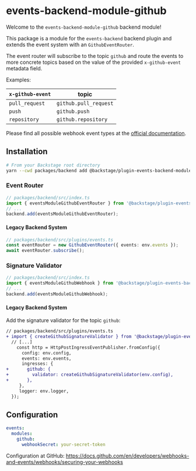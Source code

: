 # events-backend-module-github

Welcome to the `events-backend-module-github` backend module!

This package is a module for the `events-backend` backend plugin
and extends the event system with an `GithubEventRouter`.

The event router will subscribe to the topic `github`
and route the events to more concrete topics based on the value
of the provided `x-github-event` metadata field.

Examples:

| `x-github-event` | topic                 |
| ---------------- | --------------------- |
| `pull_request`   | `github.pull_request` |
| `push`           | `github.push`         |
| `repository`     | `github.repository`   |

Please find all possible webhook event types at the
[official documentation](https://docs.github.com/en/developers/webhooks-and-events/webhooks/webhook-events-and-payloads).

## Installation

```bash
# From your Backstage root directory
yarn --cwd packages/backend add @backstage/plugin-events-backend-module-github
```

### Event Router

```ts
// packages/backend/src/index.ts
import { eventsModuleGithubEventRouter } from '@backstage/plugin-events-backend-module-github/alpha';
// ...
backend.add(eventsModuleGithubEventRouter);
```

#### Legacy Backend System

```ts
// packages/backend/src/plugins/events.ts
const eventRouter = new GithubEventRouter({ events: env.events });
await eventRouter.subscribe();
```

### Signature Validator

```ts
// packages/backend/src/index.ts
import { eventsModuleGithubWebhook } from '@backstage/plugin-events-backend-module-github/alpha';
// ...
backend.add(eventsModuleGithubWebhook);
```

#### Legacy Backend System

Add the signature validator for the topic `github`:

```diff
// packages/backend/src/plugins/events.ts
+ import { createGithubSignatureValidator } from '@backstage/plugin-events-backend-module-github';
  // [...]
    const http = HttpPostIngressEventPublisher.fromConfig({
      config: env.config,
      events: env.events,
      ingresses: {
+       github: {
+         validator: createGithubSignatureValidator(env.config),
+       },
     },
     logger: env.logger,
  });
```

## Configuration

```yaml
events:
  modules:
    github:
      webhookSecret: your-secret-token
```

Configuration at GitHub:
https://docs.github.com/en/developers/webhooks-and-events/webhooks/securing-your-webhooks

